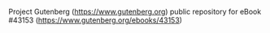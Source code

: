 Project Gutenberg (https://www.gutenberg.org) public repository for eBook #43153 (https://www.gutenberg.org/ebooks/43153)
